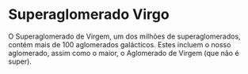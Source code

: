 # Superaglomerado Virgo

O Superaglomerado de Virgem, um dos milhões de superaglomerados, contém mais de
100 aglomerados galácticos. Estes incluem o nosso aglomerado, assim como o
maior, o Aglomerado de Virgem (que não é super).
